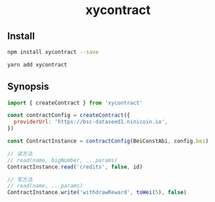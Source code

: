 <h1 align="center">xycontract</h1>

## Install

```sh
npm install xycontract --save
```

```sh
yarn add xycontract
```

## Synopsis

```js
import { createContract } from 'xycontract'

const contractConfig = createContract({
  providerUrl: 'https://bsc-dataseed1.ninicoin.io',
})

const ContractInstance = contractConfig(BeiConstAbi, config.bei)

// 读方法
// read(name, bigNumber, ...params)
ContractInstance.read('credits', false, id)

// 写方法
// read(name, ...params)
ContractInstance.write('withdrawReward', toWei(5), false)
```
